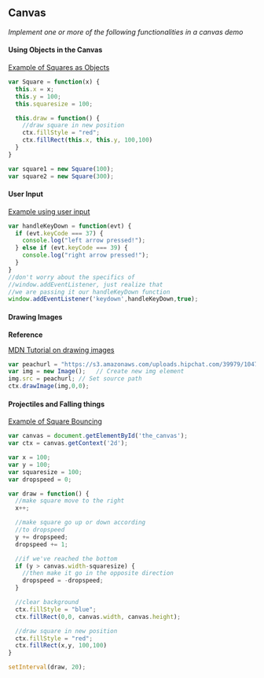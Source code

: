 ## Canvas
*Implement one or more of the following functionalities in a canvas demo*

#### Using Objects in the Canvas

[Example of Squares as Objects](canvas_objects.html)

```javascript
var Square = function(x) {
  this.x = x;
  this.y = 100;
  this.squaresize = 100;

  this.draw = function() {
    //draw square in new position
    ctx.fillStyle = "red";
    ctx.fillRect(this.x, this.y, 100,100)
  }
}

var square1 = new Square(100);
var square2 = new Square(300);
```

#### User Input
[Example using user input](https://github.com/ga-students/peach/blob/master/w01/d05/animation.html)
```js
var handleKeyDown = function(evt) {
  if (evt.keyCode === 37) {
    console.log("left arrow pressed!");
  } else if (evt.keyCode === 39) {
    console.log("right arrow pressed!");
  }
}
//don't worry about the specifics of
//window.addEventListener, just realize that
//we are passing it our handleKeyDown function
window.addEventListener('keydown',handleKeyDown,true);
```

#### Drawing Images

**Reference**

[MDN Tutorial on drawing images](https://developer.mozilla.org/en-US/docs/Web/API/Canvas_API/Tutorial/Using_images)


```javascript
var peachurl = "https://s3.amazonaws.com/uploads.hipchat.com/39979/1047137/rqHsCVp3fAgsTo2/peach.back.png"
var img = new Image();   // Create new img element
img.src = peachurl; // Set source path
ctx.drawImage(img,0,0);
```


#### Projectiles and Falling things

[Example of Square Bouncing](canvas_objects.html)

```javascript
var canvas = document.getElementById('the_canvas');
var ctx = canvas.getContext('2d');

var x = 100;
var y = 100;
var squaresize = 100;
var dropspeed = 0;

var draw = function() {
  //make square move to the right
  x++;

  //make square go up or down according
  //to dropspeed
  y += dropspeed;
  dropspeed += 1;

  //if we've reached the bottom
  if (y > canvas.width-squaresize) {
    //then make it go in the opposite direction
    dropspeed = -dropspeed;
  }

  //clear background
  ctx.fillStyle = "blue";
  ctx.fillRect(0,0, canvas.width, canvas.height);

  //draw square in new position
  ctx.fillStyle = "red";
  ctx.fillRect(x,y, 100,100)
}

setInterval(draw, 20);
```
